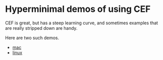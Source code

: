 # Hyperminimal demos of using CEF

CEF is great, but has a steep learning curve, and sometimes
examples that are really stripped down are handy.

Here are two such demos.

- [mac](mac/README.md)
- [linux](linux/README.md)
